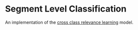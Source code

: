 # Segment Level Classification

An implementation of the [cross class relevance learning](https://arxiv.org/abs/1911.08548) model.
